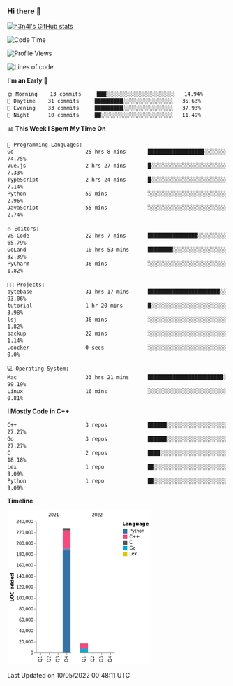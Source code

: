 ### Hi there 👋

[![h3n4l's GitHub stats](https://github-readme-stats.vercel.app/api?username=h3n4l&count_private=true&show_icons=true&theme=radical)](https://github.com/h3n4l/github-readme-stats)

<!--START_SECTION:waka-->
![Code Time](http://img.shields.io/badge/Code%20Time-0-blue)

![Profile Views](http://img.shields.io/badge/Profile%20Views-4-blue)

![Lines of code](https://img.shields.io/badge/From%20Hello%20World%20I%27ve%20Written-245%20Thousand%20lines%20of%20code-blue)

**I'm an Early 🐤** 

```text
🌞 Morning    13 commits     ███░░░░░░░░░░░░░░░░░░░░░░   14.94% 
🌆 Daytime    31 commits     █████████░░░░░░░░░░░░░░░░   35.63% 
🌃 Evening    33 commits     █████████░░░░░░░░░░░░░░░░   37.93% 
🌙 Night      10 commits     ██░░░░░░░░░░░░░░░░░░░░░░░   11.49%

```


📊 **This Week I Spent My Time On** 

```text
💬 Programming Languages: 
Go                       25 hrs 8 mins       ██████████████████░░░░░░░   74.75% 
Vue.js                   2 hrs 27 mins       █░░░░░░░░░░░░░░░░░░░░░░░░   7.33% 
TypeScript               2 hrs 24 mins       █░░░░░░░░░░░░░░░░░░░░░░░░   7.14% 
Python                   59 mins             ░░░░░░░░░░░░░░░░░░░░░░░░░   2.96% 
JavaScript               55 mins             ░░░░░░░░░░░░░░░░░░░░░░░░░   2.74%

🔥 Editors: 
VS Code                  22 hrs 7 mins       ████████████████░░░░░░░░░   65.79% 
GoLand                   10 hrs 53 mins      ████████░░░░░░░░░░░░░░░░░   32.39% 
PyCharm                  36 mins             ░░░░░░░░░░░░░░░░░░░░░░░░░   1.82%

🐱‍💻 Projects: 
bytebase                 31 hrs 17 mins      ███████████████████████░░   93.06% 
tutorial                 1 hr 20 mins        █░░░░░░░░░░░░░░░░░░░░░░░░   3.98% 
lsj                      36 mins             ░░░░░░░░░░░░░░░░░░░░░░░░░   1.82% 
backup                   22 mins             ░░░░░░░░░░░░░░░░░░░░░░░░░   1.14% 
.docker                  0 secs              ░░░░░░░░░░░░░░░░░░░░░░░░░   0.0%

💻 Operating System: 
Mac                      33 hrs 21 mins      ████████████████████████░   99.19% 
Linux                    16 mins             ░░░░░░░░░░░░░░░░░░░░░░░░░   0.81%

```

**I Mostly Code in C++** 

```text
C++                      3 repos             ██████░░░░░░░░░░░░░░░░░░░   27.27% 
Go                       3 repos             ██████░░░░░░░░░░░░░░░░░░░   27.27% 
C                        2 repos             ████░░░░░░░░░░░░░░░░░░░░░   18.18% 
Lex                      1 repo              ██░░░░░░░░░░░░░░░░░░░░░░░   9.09% 
Python                   1 repo              ██░░░░░░░░░░░░░░░░░░░░░░░   9.09%

```


**Timeline**

![Chart not found](https://raw.githubusercontent.com/h3n4l/h3n4l/main/charts/bar_graph.png) 


 Last Updated on 10/05/2022 00:48:11 UTC
<!--END_SECTION:waka-->

